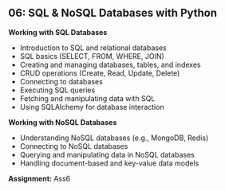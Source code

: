 ## 06: SQL & NoSQL Databases with Python
**Working with SQL Databases**
- Introduction to SQL and relational databases
- SQL basics (SELECT, FROM, WHERE, JOIN)
- Creating and managing databases, tables, and indexes
- CRUD operations (Create, Read, Update, Delete)
- Connecting to databases
- Executing SQL queries
- Fetching and manipulating data with SQL
- Using SQLAlchemy for database interaction

**Working with NoSQL Databases**
- Understanding NoSQL databases (e.g., MongoDB, Redis)
- Connecting to NoSQL databases
- Querying and manipulating data in NoSQL databases
- Handling document-based and key-value data models

**Assignment:** Ass6
